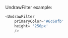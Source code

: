 UndrawFilter example:
```js 
<UndrawFilter
    primaryColor='#6c68fb'
    height= '250px'
    />
```